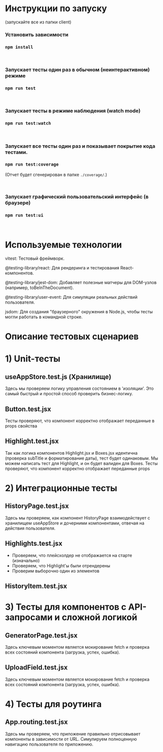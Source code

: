 # Инструкции по запуску

(запускайте все из папки client)

### Установить зависимости
### `npm install`

<br/>

### Запускает тесты один раз в обычном (неинтерактивном) режиме
### `npm run test`

<br/>

### Запускает тесты в режиме наблюдения (watch mode)
### `npm run test:watch`

<br/>

### Запускает все тесты один раз и показывает покрытие кода тестами.
### `npm run test:coverage`

(Отчет будет сгенерирован в папке `./coverage/`.)

<br/>

### Запускает графический пользовательский интерфейс (в браузере)
### `npm run test:ui`

<br/>

# Используемые технологии

vitest: Тестовый фреймворк.

@testing-library/react: Для рендеринга и тестирования React-компонентов.

@testing-library/jest-dom: Добавляет полезные матчеры для DOM-узлов (например, toBeInTheDocument).

@testing-library/user-event: Для симуляции реальных действий пользователя.

jsdom: Для создания "браузерного" окружения в Node.js, чтобы тесты могли работать в командной строке.


# Описание тестовых сценариев



# 1) Unit-тесты 

## useAppStore.test.js (Хранилище)
Здесь мы проверяем логику управления состоянием в 'изоляции'. Это самый быстрый и простой способ проверить бизнес-логику.

## Button.test.jsx
Тесты проверяют, что компонент корректно отображает переданные в props свойства

## Highlight.test.jsx
Так как логика  компонентов Highlight.jsx и Boxes.jsx идентична (проверка subTitle и форматирование даты), тест будет одинаковым. Мы можем написать тест для Highlight, и он будет валиден для Boxes.
Тесты проверяют, что компонент корректно отображает переданные props



# 2) Интеграционные тесты

## HistoryPage.test.jsx
Здесь мы проверяем, как компонент HistoryPage взаимодействует с хранилищем useAppStore и дочерними компонентами, отвечая на действия пользователя.

## Highlights.test.jsx
- Проверяем, что плейсхолдер не отображается на старте (изначально)
- Проверяем, что Highlight'ы были отрендерены
- Проверим выборочно один из элементов

## HistoryItem.test.jsx


# 3) Тесты для компонентов с API-запросами и сложной логикой

## GeneratorPage.test.jsx
Здесь ключевым моментом является мокирование fetch и проверка всех состояний компонента (загрузка, успех, ошибка).

## UploadField.test.jsx
Здесь ключевым моментом является мокирование fetch и проверка всех состояний компонента (загрузка, успех, ошибка).


# 4) Тесты для роутинга

## App.routing.test.jsx
Здесь мы проверяем, что приложение правильно отрисовывает компоненты в зависимости от URL.
Cимулируем полноценную навигацию пользователя по приложению.


